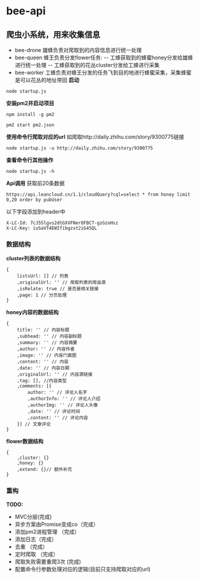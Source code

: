 # bee-api
## 爬虫小系统，用来收集信息
* bee-drone
雄蜂负责对爬取到的内容信息进行统一处理
* bee-queen
蜂王负责分发flower任务:
-- 工蜂获取到的蜂蜜honey分发给雄蜂进行统一处理
-- 工蜂获取到的花丛cluster分发给工蜂进行采集
* bee-worker
工蜂负责对蜂王分发的任务飞到目的地进行蜂蜜采集，采集蜂蜜是可以花丛的地址带回
**启动**
```
node startup.js
```
**安装pm2并启动项目**
```
npm install -g pm2
```
```
pm2 start pm2.json
```

**使用命令行爬取对应的url**
如爬取http://daily.zhihu.com/story/9300775链接
```
node startup.js -u http://daily.zhihu.com/story/9300775
```
**查看命令行其他操作**
```
node startup.js -h
```
**Api调用**
获取前20条数据
```
https://api.leancloud.cn/1.1/cloudQuery?cql=select * from honey limit 0,20 order by pubUser
```
以下字段添加到header中
```
X-LC-Id: 7cJ55lgvs2dtGXVFNer8FBC7-gzGzoHsz
X-LC-Key: iuSaVf4EWIfibgzxt2iG45QL

```
### 数据结构
**cluster列表的数据结构**
```
{   
    listsUrl: [] // 列表
    ,originalUrl: '' // 爬取列表的爬虫源
    ,isRelate: true // 是否是相关链接
    ,page: 1 // 分页处理
}
```
**honey内容的数据结构**

```
{
    title: '' // 内容标题
    ,subhead: '' // 内容副标题
    ,summary: '' // 内容摘要
    ,author: '' // 内容作者
    ,image: '' // 内容门面图
    ,content: '' // 内容
    ,date: '' // 内容日期
    ,originalUrl: '' // 内容源链接
    ,tag: [], //内容类型
    ,comments: [{
        author: '' // 评论人名字
        ,authorInfo: '' // 评论人介绍
        ,authorImg: '' // 评论人头像
        ,date: '' // 评论时间
        ,content: '' // 评论内容
    }] // 文章评论
} 
```
**flower数据结构**

```
{   
    ,cluster: {}
    ,honey: {} 
    ,extend: {}// 额外补充
}
```
### 重构
**TODO:**
* MVC分层(完成)
* 异步方案由Promise变成co（完成）
* 添加pm2进程管理 （完成）
* 添加日志（完成）
* 去重 （完成）
* 定时爬取 （完成）
* 爬取失败需要重爬3次 (完成)
* 配置命令行参数处理对应的逻辑(目前只支持爬取对应的url)
